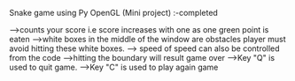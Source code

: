 Snake game using Py OpenGL (Mini project) :-completed

-->counts your score i.e score increases with one as one green point is eaten
-->white boxes in the middle of the window are obstacles player must avoid hitting these white boxes.
--> speed of speed can also be controlled from the code
-->hitting the boundary will result game over 
-->Key "Q" is used to quit game.
-->Key "C" is used to play again game 
